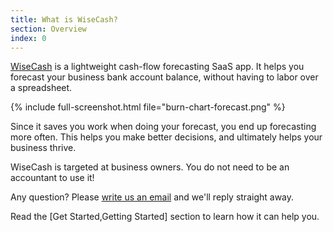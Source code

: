 ```yaml
---
title: What is WiseCash?
section: Overview
index: 0
---
```


[WiseCash](https://www.wisecashhq.com) is a lightweight cash-flow forecasting SaaS app. It helps you forecast your business bank account balance, without having to labor over a spreadsheet.

{% include full-screenshot.html file="burn-chart-forecast.png" %}

Since it saves you work when doing your forecast, you end up forecasting more often. This helps you make better decisions, and ultimately helps your business thrive.

WiseCash is targeted at business owners. You do not need to be an accountant to use it!

Any question? Please [write us an email](mailto:support@wisecashhq.com) and we'll reply straight away.

Read the [Get Started,Getting Started] section to learn how it can help you.
